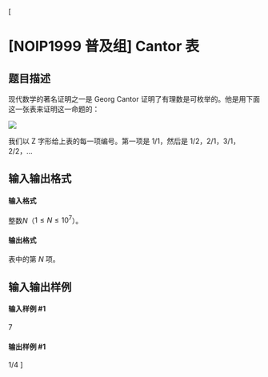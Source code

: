[
# [NOIP1999 普及组] Cantor 表
## 题目描述
现代数学的著名证明之一是 Georg Cantor 证明了有理数是可枚举的。他是用下面这一张表来证明这一命题的：

![](https://cdn.luogu.com.cn/upload/image_hosting/7rqn2j8r.png)

我们以 Z 字形给上表的每一项编号。第一项是 $1/1$，然后是 $1/2$，$2/1$，$3/1$，$2/2$，…

## 输入输出格式
#### 输入格式

整数$N$（$1 \leq N \leq 10^7$）。
#### 输出格式

表中的第 $N$ 项。

## 输入输出样例
#### 输入样例 #1
7

#### 输出样例 #1
1/4
]